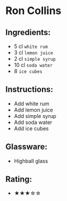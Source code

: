 # Ron Collins

## Ingredients:
- 5 cl `white rum`
- 3 cl `lemon juice`
- 2 cl `simple syrup`
- 10 cl `soda water`
- 8 `ice cubes`

## Instructions:
- Add white rum
- Add lemon juice
- Add simple syrup
- Add soda water
- Add ice cubes

## Glassware:
- Highball glass

## Rating:
- ★★★☆☆